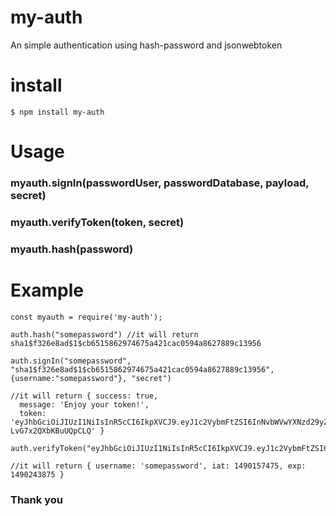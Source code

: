 # my-auth

An simple authentication using hash-password and jsonwebtoken

# install

`$ npm install my-auth`

# Usage

### myauth.signIn(passwordUser, passwordDatabase, payload, secret)

### myauth.verifyToken(token, secret)

### myauth.hash(password)

# Example

```
const myauth = require('my-auth');

auth.hash("somepassword") //it will return sha1$f326e8ad$1$cb6515862974675a421cac0594a8627889c13956

auth.signIn("somepassword", "sha1$f326e8ad$1$cb6515862974675a421cac0594a8627889c13956", {username:"somepassword"}, "secret")

//it will return { success: true,
  message: 'Enjoy your token!',
  token: 'eyJhbGciOiJIUzI1NiIsInR5cCI6IkpXVCJ9.eyJ1c2VybmFtZSI6InNvbWVwYXNzd29yZCIsImlhdCI6MTQ5MDE1ODY5NCwiZXhwIjoxNDkwMjQ1MDk0fQ.ck_f8Yve90lRxLV5NhWB7tBc-LvG7x2QXbKBuUQpCLQ' }

auth.verifyToken("eyJhbGciOiJIUzI1NiIsInR5cCI6IkpXVCJ9.eyJ1c2VybmFtZSI6InNvbWVwYXNzd29yZCIsImlhdCI6MTQ5MDE1NzQ3NSwiZXhwIjoxNDkwMjQzODc1fQ.L8CmONbkrwG70YASsWxMc7BioJi5XWi_xF7PmI7mtfc","secret")

//it will return { username: 'somepassword', iat: 1490157475, exp: 1490243875 }
```

### Thank you
